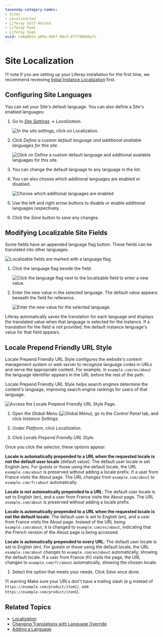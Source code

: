 ```yaml
---
taxonomy-category-names:
- Sites
- Localization
- Liferay Self-Hosted
- Liferay PaaS
- Liferay SaaS
uuid: ce0a8b5e-a09a-49bf-98c5-47ff980b6a7c
---
```

# Site Localization

!!! note
    If you are setting up your Liferay installation for the first time, we recommend reviewing [Initial Instance Localization](../../installation-and-upgrades/setting-up-liferay/initial-instance-localization.md) first.

## Configuring Site Languages

You can set your Site's default language. You can also define a Site's enabled languages:

1. Go to *[Site Settings](./site-settings-ui-reference.md#language)* &rarr; *Localization*.

   ![In the site settings, click on Localization.](./site-localization/images/01.png)

1. Click *Define a custom default language and additional available languages for this site*.

   ![Click on Define a custom default language and additional available languages for this site.](./site-localization/images/02.png)

1. You can change the default language to any language in the list.

1. You can also choose which additional languages are enabled or disabled.

   ![Choose which additional languages are enabled](./site-localization/images/03.png)

1. Use the left and right arrow buttons to disable or enable additional languages respectively.

1. Click the *Save* button to save any changes.

## Modifying Localizable Site Fields

Some fields have an appended language flag button. These fields can be translated into other languages.

![Localizable fields are marked with a language flag.](./site-localization/images/04.png)

1. Click the language flag beside the field.

   ![Click the language flag next to the localizable field to enter a new value.](./site-localization/images/05.png)

1. Enter the new value in the selected language. The default value appears beneath the field for reference.

   ![Enter the new value for the selected language.](./site-localization/images/06.png)

Liferay automatically saves the translation for each language and displays the translated value when that language is selected for the instance. If a translation for the field is not provided, the default instance language's value for that field appears.

## Locale Prepend Friendly URL Style

Locale Prepend Friendly URL Style configures the website's content management system or web server to recognize language codes in URLs and serve the appropriate content. For example, in `example.com/en/about` the language identifier appears in the URL before the rest of the path.

Locale Prepend Friendly URL Style helps search engines determine the content's language, improving search engine rankings for users of that language.

![Access the Locale Prepend Friendly URL Style Page.](./site-localization/images/07.png)

1. Open the *Global Menu* (![Global Menu](../images/icon-applications-menu.png)), go to the *Control Panel* tab, and click *Instance Settings*.

1. Under *Platform*, click *Localization*.

1. Click *Locale Prepend Friendly URL Style*.

Once you click the selector, these options appear:

**Locale is automatically prepended to a URL when the requested locale is not the default user locale** (default value): The default user locale is set English (en). For guests or those using the default locale, the URL `example.com/about` is preserved without adding a locale prefix. If a user from France visits the About page. The URL changes from `example.com/about` to `example.com/fr/about` automatically.

**Locale is not automatically prepended to a URL**: The default user locale is set to English (en), and a user from France visits the About page. The URL `example.com/about` is preserved without adding a locale prefix.

**Locale is automatically prepended to a URL when the requested locale is not the default locale**: The default user is set to English (en), and a user from France visits the About page. Instead of the URL being `example.com/about`, it is changed to `example.com/es/about`, indicating that the French version of the About page is being accessed.

<!-- The above definition doesn't make sense. If the default user is set to English, and somebody from France accesses the page, why would it switch to Spanish? Also, you need to determine what the difference is between the first option and this one. The only difference in the name of the option is the word "user." I verified this is indeed what's in the user interface, which is clear as mud (that's an English expression to indicate it's not clear). 

Can you get clarification from the Product team on what these options mean? Otherwise, I wordsmithed everything, and this PR would be ready except for this.

-Rich 

-->

**Locale is automatically prepended to every URL**: The default user locale is set to English (en). For guests or those using the default locale, the URL `example.com/about` changes to `example.com/en/about` automatically, showing the default locale. If a user from France (fr) visits the page, the URL changes to `example.com/fr/about` automatically, showing the chosen locale.

1. Select the option that meets your needs. Click *Save* once done.

!!! warning
    Make sure your URLs don't have a trailing slash (e.g instead of `https://example.com/product/item1/`, use `https://example.com/product/item1`). 
    
## Related Topics

- [Localization](../../system-administration/configuring-liferay/virtual-instances/localization.md)
- [Changing Translations with Language Override](../../system-administration/configuring-liferay/changing-translations-with-language-override.md)
- [Adding a Language](../../liferay-development/liferay-internals/extending-liferay/customizing-localization/adding-a-language.md)
